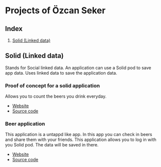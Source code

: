 # Projects of Özcan Seker

## Index
1. [Solid (Linked data)](#solid-\(linked-data\))


## Solid (Linked data)
Stands for Social linked data. An application can use a Solid pod to save app data. Uses linked data to save the application data.    
  
### Proof of concept for a solid application
Allows you to count the beers you drink everyday. 
  - [Website](https://ozcanseker.github.io/Solid-Pod-beer-counter/)
  - [Source code](https://github.com/ozcanseker/Solid-Pod-beer-counter)

### Beer application
This application is a untappd like app. In this app you can check in beers and share them with your friends. This application allows you to log in with you Solid pod. The data will be saved in there.

  - [Website](https://ozcanseker.github.io/Social-linked-beer/#/)
  - [Source code](https://github.com/ozcanseker/Social-linked-beer)
